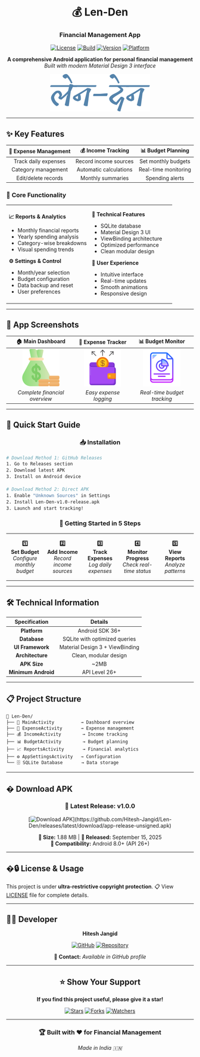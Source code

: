 <div align="center">

# 💰 Len-Den
### Financial Management App

[![License](https://img.shields.io/badge/License-Ultra--Restrictive-darkred.svg)](LICENSE)
[![Build](https://img.shields.io/badge/Build-Passing-brightgreen.svg)](https://github.com/Hitesh-Jangid/Len-Den/)
[![Version](https://img.shields.io/badge/Version-1.0-blue.svg)](https://github.com/Hitesh-Jangid/Len-Den/releases)
[![Platform](https://img.shields.io/badge/Platform-Android-green.svg)](https://android.com)

**A comprehensive Android application for personal financial management**  
*Built with modern Material Design 3 interface*

![App Banner](app/src/main/res/drawable/mainimage.png)

</div>

---

## ✨ **Key Features**

<div align="center">

| 💸 **Expense Management** | 💰 **Income Tracking** | 📊 **Budget Planning** |
|:-------------------------:|:----------------------:|:----------------------:|
| Track daily expenses | Record income sources | Set monthly budgets |
| Category management | Automatic calculations | Real-time monitoring |
| Edit/delete records | Monthly summaries | Spending alerts |

</div>

### 🎯 **Core Functionality**
<div align="center">
<table>
<tr>
<td width="50%">

**📈 Reports & Analytics**
- Monthly financial reports
- Yearly spending analysis  
- Category-wise breakdowns
- Visual spending trends

**⚙️ Settings & Control**
- Month/year selection
- Budget configuration
- Data backup and reset
- User preferences

</td>
<td width="50%">

**🔧 Technical Features**
- SQLite database
- Material Design 3 UI
- ViewBinding architecture
- Optimized performance
- Clean modular design

**📱 User Experience**
- Intuitive interface
- Real-time updates
- Smooth animations
- Responsive design

</td>
</tr>
</table>
</div>

---

## 📱 **App Screenshots**

<div align="center">

| 🏠 Main Dashboard | 💸 Expense Tracker | 📊 Budget Monitor |
|:-----------------:|:------------------:|:-----------------:|
| ![Dashboard](app/src/main/res/drawable/im_budget.png) | ![Expenses](app/src/main/res/drawable/im_expenses.png) | ![Reports](app/src/main/res/drawable/im_reports.png) |
| *Complete financial overview* | *Easy expense logging* | *Real-time budget tracking* |

</div>

---

## 🚀 **Quick Start Guide**

<div align="center">

### 📥 **Installation**

</div>

```bash
# Download Method 1: GitHub Releases
1. Go to Releases section
2. Download latest APK 
3. Install on Android device

# Download Method 2: Direct APK
1. Enable "Unknown Sources" in Settings
2. Install Len-Den-v1.0-release.apk  
3. Launch and start tracking!
```

<div align="center">

### 🎯 **Getting Started in 5 Steps**

</div>

<table align="center">
<tr>
<td align="center" width="20%">

**1️⃣**  
**Set Budget**
<br>
*Configure monthly budget*

</td>
<td align="center" width="20%">

**2️⃣**  
**Add Income**
<br>
*Record income sources*

</td>
<td align="center" width="20%">

**3️⃣**  
**Track Expenses**
<br>
*Log daily expenses*

</td>
<td align="center" width="20%">

**4️⃣**  
**Monitor Progress**
<br>
*Check real-time status*

</td>
<td align="center" width="20%">

**5️⃣**  
**View Reports**
<br>
*Analyze patterns*

</td>
</tr>
</table>

---

## 🛠️ **Technical Information**

<div align="center">

| Specification | Details |
|:-------------:|:-------:|
| **Platform** | Android SDK 36+ |
| **Database** | SQLite with optimized queries |
| **UI Framework** | Material Design 3 + ViewBinding |
| **Architecture** | Clean, modular design |
| **APK Size** | ~2MB |
| **Minimum Android** | API Level 26+ |

</div>

---

## 📋 **Project Structure**

<div align="left">

```
📁 Len-Den/
├── 📱 MainActivity          → Dashboard overview
├── 💸 ExpenseActivity       → Expense management  
├── 💰 IncomeActivity        → Income tracking
├── 📊 BudgetActivity        → Budget planning
├── 📈 ReportsActivity       → Financial analytics
├── ⚙️ AppSettingsActivity   → Configuration
└── 🗄️ SQLite Database       → Data storage
```

</div>

---

## � **Download APK**

<div align="center">

### 🎁 **Latest Release: v1.0.0**

[![Download APK](https://img.shields.io/badge/Download-APK%20(1.88MB)-brightgreen?style=for-the-badge&logo=android)](https://github.com/Hitesh-Jangid/Len-Den/releases/latest/download/app-release-unsigned.apk)

**📱 Size:** 1.88 MB | **📅 Released:** September 15, 2025  
**🔧 Compatibility:** Android 8.0+ (API 26+)

</div>

---

## �🔒 **License & Usage**

This project is under **ultra-restrictive copyright protection**. 
📋 View [LICENSE](LICENSE) file for complete details.

---

## 👨‍💻 **Developer**

<div align="center">

**Hitesh Jangid**

[![GitHub](https://img.shields.io/badge/GitHub-Profile-blue?style=flat&logo=github)](https://github.com/Hitesh-Jangid)
[![Repository](https://img.shields.io/badge/Repository-Len--Den-green?style=flat&logo=github)](https://github.com/Hitesh-Jangid/Len-Den/)

📧 **Contact:** *Available in GitHub profile*

</div>

---

<div align="center">

## ⭐ **Show Your Support**

**If you find this project useful, please give it a star!**

[![Stars](https://img.shields.io/github/stars/Hitesh-Jangid/Len-Den.svg?style=social&label=Star)](https://github.com/Hitesh-Jangid/Len-Den/stargazers)
[![Forks](https://img.shields.io/github/forks/Hitesh-Jangid/Len-Den.svg?style=social&label=Fork)](https://github.com/Hitesh-Jangid/Len-Den/network)
[![Watchers](https://img.shields.io/github/watchers/Hitesh-Jangid/Len-Den.svg?style=social&label=Watch)](https://github.com/Hitesh-Jangid/Len-Den/watchers)

---

### 🏆 **Built with ❤️ for Financial Management**

*Made in India 🇮🇳*

</div>
